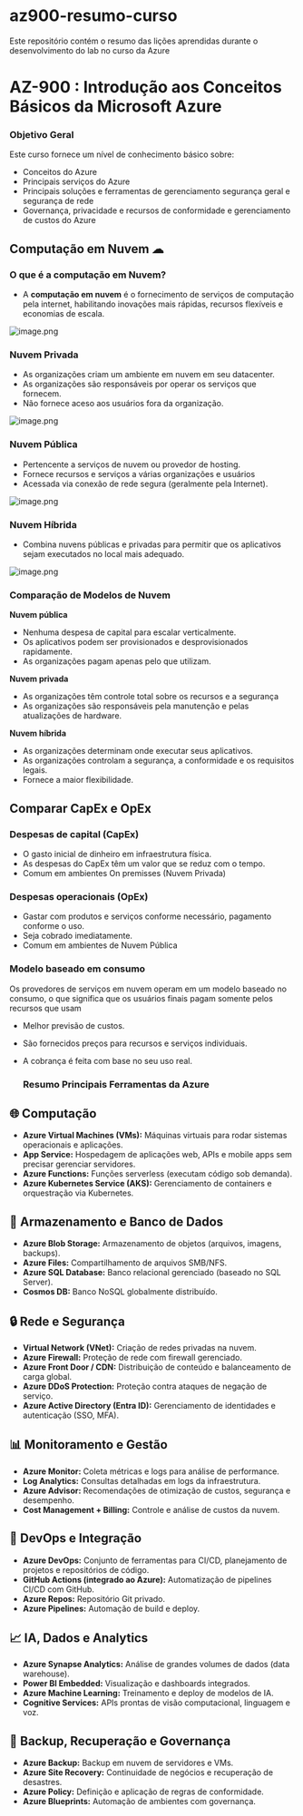 # az900-resumo-curso
Este repositório contém o resumo das lições aprendidas durante o desenvolvimento do lab no curso da Azure 

# AZ-900 : Introdução aos Conceitos Básicos da Microsoft Azure

### Objetivo Geral

Este curso fornece um nível de conhecimento básico sobre:

- Conceitos do Azure
- Principais serviços do Azure
- Principais soluções e ferramentas de gerenciamento segurança geral e segurança de rede
- Governança, privacidade e recursos de conformidade e gerenciamento de custos do Azure

## Computação em Nuvem ☁

### O que é a computação em Nuvem?

- A **computação em nuvem** é o fornecimento de serviços de computação pela internet, habilitando inovações mais rápidas, recursos flexíveis e economias de escala.

![image.png](attachment:75f1464b-4c67-4a75-9caf-0ebb929517d2:image.png)

### Nuvem Privada

- As organizações criam um ambiente em nuvem em seu datacenter.
- As organizações são responsáveis por operar os serviços que fornecem.
- Não fornece aceso aos usuários fora da organização.

![image.png](attachment:c15148ad-0e5e-4d87-a673-b9feb01593ff:image.png)

### Nuvem Pública

- Pertencente a serviços de nuvem ou provedor de hosting.
- Fornece recursos e serviços a várias organizações e usuários
- Acessada via conexão de rede segura (geralmente pela Internet).

![image.png](attachment:a6480747-1971-4a4d-944b-fea336eb5f3c:image.png)

### Nuvem Híbrida

- Combina nuvens públicas e privadas para permitir que os aplicativos sejam executados no local mais adequado.

![image.png](attachment:2ee11493-d730-4d80-911a-2f3158caf929:image.png)

### Comparação de Modelos de Nuvem

**Nuvem pública**

- Nenhuma despesa de capital para escalar verticalmente.
- Os aplicativos podem ser provisionados e desprovisionados rapidamente.
- As organizações pagam apenas pelo que utilizam.

**Nuvem privada**

- As organizações têm controle total sobre os recursos e a segurança
- As organizações são responsáveis pela manutenção e pelas atualizações de hardware.

**Nuvem híbrida**

- As organizações determinam onde executar seus aplicativos.
- As organizações controlam a segurança, a conformidade e os requisitos legais.
- Fornece a maior flexibilidade.

## Comparar CapEx e OpEx

### Despesas de capital (CapEx)

- O gasto inicial de dinheiro em infraestrutura física.
- As despesas do CapEx têm um valor que se reduz com o tempo.
- Comum em ambientes On premisses (Nuvem Privada)

### Despesas operacionais (OpEx)

- Gastar com produtos e serviços conforme necessário, pagamento conforme o uso.
- Seja cobrado imediatamente.
- Comum em ambientes de Nuvem Pública

### Modelo baseado em consumo

Os provedores de serviços em nuvem operam em um modelo baseado no consumo, o que significa que os usuários finais pagam somente pelos recursos que usam

- Melhor previsão de custos.
- São fornecidos preços para recursos e serviços individuais.
- A cobrança é feita com base no seu uso real.

  ### Resumo Principais Ferramentas da Azure

## 🌐 **Computação**

* **Azure Virtual Machines (VMs):** Máquinas virtuais para rodar sistemas operacionais e aplicações.
* **App Service:** Hospedagem de aplicações web, APIs e mobile apps sem precisar gerenciar servidores.
* **Azure Functions:** Funções serverless (executam código sob demanda).
* **Azure Kubernetes Service (AKS):** Gerenciamento de containers e orquestração via Kubernetes.


## 💾 **Armazenamento e Banco de Dados**

* **Azure Blob Storage:** Armazenamento de objetos (arquivos, imagens, backups).
* **Azure Files:** Compartilhamento de arquivos SMB/NFS.
* **Azure SQL Database:** Banco relacional gerenciado (baseado no SQL Server).
* **Cosmos DB:** Banco NoSQL globalmente distribuído.


## 🔒 **Rede e Segurança**

* **Virtual Network (VNet):** Criação de redes privadas na nuvem.
* **Azure Firewall:** Proteção de rede com firewall gerenciado.
* **Azure Front Door / CDN:** Distribuição de conteúdo e balanceamento de carga global.
* **Azure DDoS Protection:** Proteção contra ataques de negação de serviço.
* **Azure Active Directory (Entra ID):** Gerenciamento de identidades e autenticação (SSO, MFA).


## 📊 **Monitoramento e Gestão**

* **Azure Monitor:** Coleta métricas e logs para análise de performance.
* **Log Analytics:** Consultas detalhadas em logs da infraestrutura.
* **Azure Advisor:** Recomendações de otimização de custos, segurança e desempenho.
* **Cost Management + Billing:** Controle e análise de custos da nuvem.


## 🤖 **DevOps e Integração**

* **Azure DevOps:** Conjunto de ferramentas para CI/CD, planejamento de projetos e repositórios de código.
* **GitHub Actions (integrado ao Azure):** Automatização de pipelines CI/CD com GitHub.
* **Azure Repos:** Repositório Git privado.
* **Azure Pipelines:** Automação de build e deploy.


## 📈 **IA, Dados e Analytics**

* **Azure Synapse Analytics:** Análise de grandes volumes de dados (data warehouse).
* **Power BI Embedded:** Visualização e dashboards integrados.
* **Azure Machine Learning:** Treinamento e deploy de modelos de IA.
* **Cognitive Services:** APIs prontas de visão computacional, linguagem e voz.


## 🔄 **Backup, Recuperação e Governança**

* **Azure Backup:** Backup em nuvem de servidores e VMs.
* **Azure Site Recovery:** Continuidade de negócios e recuperação de desastres.
* **Azure Policy:** Definição e aplicação de regras de conformidade.
* **Azure Blueprints:** Automação de ambientes com governança.


  
